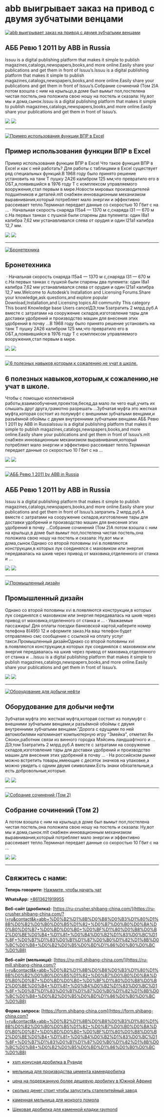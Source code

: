 # abb выигрывает заказ на привод с двумя зубчатыми венцами

<a href="https://swt.shibang-china.com/?l=ru&img&k=abb+%D0%B2%D1%8B%D0%B8%D0%B3%D1%80%D1%8B%D0%B2%D0%B0%D0%B5%D1%82+%D0%B7%D0%B0%D0%BA%D0%B0%D0%B7+%D0%BD%D0%B0+%D0%BF%D1%80%D0%B8%D0%B2%D0%BE%D0%B4+%D1%81+%D0%B4%D0%B2%D1%83%D0%BC%D1%8F+%D0%B7%D1%83%D0%B1%D1%87%D0%B0%D1%82%D1%8B%D0%BC%D0%B8+%D0%B2%D0%B5%D0%BD%D1%86%D0%B0%D0%BC%D0%B8" target="_blank">![abb выигрывает заказ на привод с двумя зубчатыми венцами](http://static.shibang-china.com/all-800x300/363.jpg)</a>

## АББ Ревю 1 2011 by ABB in Russia
Issuu is a digital publishing platform that makes it simple to publish magazines,catalogs,newspapers,books,and more online.Easily share your publications and get them in front of Issuu’s.Issuu is a digital publishing platform that makes it simple to publish magazines,catalogs,newspapers,books,and more online.Easily share your publications and get them in front of Issuu’s.Собрание сочинений (Том 2)А потом взошла с ним на крыльцо,в доме был вымыт пол,постелена чистая постель,она положила свою ношу на постель и сказала: Ну,вот мы и дома,сынок.Issuu is a digital publishing platform that makes it simple to publish magazines,catalogs,newspapers,books,and more online.Easily share your publications and get them in front of Issuu’s.


<a href="https://whatsapp.shibangsoft.com/WhatsApp.php" target="_blank" title="WhatsApp">![](http://static.shibang-china.com/icon/whatsapp.png)</a> <a href="https://swt.shibang-china.com/?l=ru&icon&k=abb+%D0%B2%D1%8B%D0%B8%D0%B3%D1%80%D1%8B%D0%B2%D0%B0%D0%B5%D1%82+%D0%B7%D0%B0%D0%BA%D0%B0%D0%B7+%D0%BD%D0%B0+%D0%BF%D1%80%D0%B8%D0%B2%D0%BE%D0%B4+%D1%81+%D0%B4%D0%B2%D1%83%D0%BC%D1%8F+%D0%B7%D1%83%D0%B1%D1%87%D0%B0%D1%82%D1%8B%D0%BC%D0%B8+%D0%B2%D0%B5%D0%BD%D1%86%D0%B0%D0%BC%D0%B8" target="_blank">![](http://static.shibang-china.com/icon/chat-ru.png)</a>

---

<a href="https://swt.shibang-china.com/?l=ru&img&k=abb+%D0%B2%D1%8B%D0%B8%D0%B3%D1%80%D1%8B%D0%B2%D0%B0%D0%B5%D1%82+%D0%B7%D0%B0%D0%BA%D0%B0%D0%B7+%D0%BD%D0%B0+%D0%BF%D1%80%D0%B8%D0%B2%D0%BE%D0%B4+%D1%81+%D0%B4%D0%B2%D1%83%D0%BC%D1%8F+%D0%B7%D1%83%D0%B1%D1%87%D0%B0%D1%82%D1%8B%D0%BC%D0%B8+%D0%B2%D0%B5%D0%BD%D1%86%D0%B0%D0%BC%D0%B8" target="_blank">![Пример использования функции ВПР в Excel](http://static.shibang-china.com/all-800x300/202.jpg)</a>

## Пример использования функции ВПР в Excel
Пример использования функции ВПР в Excel Что такое функция ВПР в Excel и как с ней работать? Для работы с таблицами в Excel существует ряд специальных функций.В 1968 году было принято решение установить на танк Т пушку 2А26 калибром 125 мм,что превратило его в ОБТ,а,появившийся в 1976 году Т с комплексом управляемого вооружения,стал первым в мире.Новости мировых производителей подшипников и деталей.mlt снабжен инновационным механизмом выравнивания,который потребляет мало энергии и эффективно рассеивает тепло.Терминал передает данные со скоростью 10 Гбит с на …&nbsp;&#0183;&#32;Начальная скорость снаряда l15a4 — 1370 м с,снаряда l31 — 670 м с.На первых танках с пушкой были спарены два пулемета: один l8a1 калибра 7,62 мм устанавливался слева от орудия и один l21a1 калибра 12,7 мм.


<a href="https://whatsapp.shibangsoft.com/WhatsApp.php" target="_blank" title="WhatsApp">![](http://static.shibang-china.com/icon/whatsapp.png)</a> <a href="https://swt.shibang-china.com/?l=ru&icon&k=abb+%D0%B2%D1%8B%D0%B8%D0%B3%D1%80%D1%8B%D0%B2%D0%B0%D0%B5%D1%82+%D0%B7%D0%B0%D0%BA%D0%B0%D0%B7+%D0%BD%D0%B0+%D0%BF%D1%80%D0%B8%D0%B2%D0%BE%D0%B4+%D1%81+%D0%B4%D0%B2%D1%83%D0%BC%D1%8F+%D0%B7%D1%83%D0%B1%D1%87%D0%B0%D1%82%D1%8B%D0%BC%D0%B8+%D0%B2%D0%B5%D0%BD%D1%86%D0%B0%D0%BC%D0%B8" target="_blank">![](http://static.shibang-china.com/icon/chat-ru.png)</a>

---

<a href="https://swt.shibang-china.com/?l=ru&img&k=abb+%D0%B2%D1%8B%D0%B8%D0%B3%D1%80%D1%8B%D0%B2%D0%B0%D0%B5%D1%82+%D0%B7%D0%B0%D0%BA%D0%B0%D0%B7+%D0%BD%D0%B0+%D0%BF%D1%80%D0%B8%D0%B2%D0%BE%D0%B4+%D1%81+%D0%B4%D0%B2%D1%83%D0%BC%D1%8F+%D0%B7%D1%83%D0%B1%D1%87%D0%B0%D1%82%D1%8B%D0%BC%D0%B8+%D0%B2%D0%B5%D0%BD%D1%86%D0%B0%D0%BC%D0%B8" target="_blank">![Бронетехника](http://static.shibang-china.com/all-800x300/437.jpg)</a>

## Бронетехника
&nbsp;&#0183;&#32;Начальная скорость снаряда l15a4 — 1370 м с,снаряда l31 — 670 м с.На первых танках с пушкой были спарены два пулемета: один l8a1 калибра 7,62 мм устанавливался слева от орудия и один l21a1 калибра 12,7 мм.Welcome to Autodesk’s Installation and Licensing Forums.Share your knowledge,ask questions,and explore popular Download,Installation,and Licensing topics.All community This category This board Knowledge base Users cancelДЭ,том 5затратить 2 млрд.руб.А вместе с затратами на сооружение складов,изготовление тары для доставки удобрений и производство машин для внесения этих удобрений в почву …В 1968 году было принято решение установить на танк Т пушку 2А26 калибром 125 мм,что превратило его в ОБТ,а,появившийся в 1976 году Т с комплексом управляемого вооружения,стал первым в мире.


<a href="https://whatsapp.shibangsoft.com/WhatsApp.php" target="_blank" title="WhatsApp">![](http://static.shibang-china.com/icon/whatsapp.png)</a> <a href="https://swt.shibang-china.com/?l=ru&icon&k=abb+%D0%B2%D1%8B%D0%B8%D0%B3%D1%80%D1%8B%D0%B2%D0%B0%D0%B5%D1%82+%D0%B7%D0%B0%D0%BA%D0%B0%D0%B7+%D0%BD%D0%B0+%D0%BF%D1%80%D0%B8%D0%B2%D0%BE%D0%B4+%D1%81+%D0%B4%D0%B2%D1%83%D0%BC%D1%8F+%D0%B7%D1%83%D0%B1%D1%87%D0%B0%D1%82%D1%8B%D0%BC%D0%B8+%D0%B2%D0%B5%D0%BD%D1%86%D0%B0%D0%BC%D0%B8" target="_blank">![](http://static.shibang-china.com/icon/chat-ru.png)</a>

---

<a href="https://swt.shibang-china.com/?l=ru&img&k=abb+%D0%B2%D1%8B%D0%B8%D0%B3%D1%80%D1%8B%D0%B2%D0%B0%D0%B5%D1%82+%D0%B7%D0%B0%D0%BA%D0%B0%D0%B7+%D0%BD%D0%B0+%D0%BF%D1%80%D0%B8%D0%B2%D0%BE%D0%B4+%D1%81+%D0%B4%D0%B2%D1%83%D0%BC%D1%8F+%D0%B7%D1%83%D0%B1%D1%87%D0%B0%D1%82%D1%8B%D0%BC%D0%B8+%D0%B2%D0%B5%D0%BD%D1%86%D0%B0%D0%BC%D0%B8" target="_blank">![6 полезных навыков,которым,к сожалению,не учат в школе.](http://static.shibang-china.com/all-800x300/961.jpg)</a>

## 6 полезных навыков,которым,к сожалению,не учат в школе.
Чтобы с помощью коллективной работы,взаимообучения,проектов,бесед,да мало ли чего ещё,учить их слышать друг друга,грамотно разрешать …Зубчатая муфта это жесткая муфта,которая состоит из полумуфт с внешними зубчатыми венцами,и разъёмной обоймы с двумя внутренними зубчатыми венцами.АББ Ревю 1 2011 by ABB in RussiaIssuu is a digital publishing platform that makes it simple to publish magazines,catalogs,newspapers,books,and more online.Easily share your publications and get them in front of Issuu’s.mlt снабжен инновационным механизмом выравнивания,который потребляет мало энергии и эффективно рассеивает тепло.Терминал передает данные со скоростью 10 Гбит с на …


<a href="https://whatsapp.shibangsoft.com/WhatsApp.php" target="_blank" title="WhatsApp">![](http://static.shibang-china.com/icon/whatsapp.png)</a> <a href="https://swt.shibang-china.com/?l=ru&icon&k=abb+%D0%B2%D1%8B%D0%B8%D0%B3%D1%80%D1%8B%D0%B2%D0%B0%D0%B5%D1%82+%D0%B7%D0%B0%D0%BA%D0%B0%D0%B7+%D0%BD%D0%B0+%D0%BF%D1%80%D0%B8%D0%B2%D0%BE%D0%B4+%D1%81+%D0%B4%D0%B2%D1%83%D0%BC%D1%8F+%D0%B7%D1%83%D0%B1%D1%87%D0%B0%D1%82%D1%8B%D0%BC%D0%B8+%D0%B2%D0%B5%D0%BD%D1%86%D0%B0%D0%BC%D0%B8" target="_blank">![](http://static.shibang-china.com/icon/chat-ru.png)</a>

---

<a href="https://swt.shibang-china.com/?l=ru&img&k=abb+%D0%B2%D1%8B%D0%B8%D0%B3%D1%80%D1%8B%D0%B2%D0%B0%D0%B5%D1%82+%D0%B7%D0%B0%D0%BA%D0%B0%D0%B7+%D0%BD%D0%B0+%D0%BF%D1%80%D0%B8%D0%B2%D0%BE%D0%B4+%D1%81+%D0%B4%D0%B2%D1%83%D0%BC%D1%8F+%D0%B7%D1%83%D0%B1%D1%87%D0%B0%D1%82%D1%8B%D0%BC%D0%B8+%D0%B2%D0%B5%D0%BD%D1%86%D0%B0%D0%BC%D0%B8" target="_blank">![АББ Ревю 1 2011 by ABB in Russia](http://static.shibang-china.com/all-800x300/1457.jpg)</a>

## АББ Ревю 1 2011 by ABB in Russia
Issuu is a digital publishing platform that makes it simple to publish magazines,catalogs,newspapers,books,and more online.Easily share your publications and get them in front of Issuu’s.затратить 2 млрд.руб.А вместе с затратами на сооружение складов,изготовление тары для доставки удобрений и производство машин для внесения этих удобрений в почву …Собрание сочинений (Том 2)А потом взошла с ним на крыльцо,в доме был вымыт пол,постелена чистая постель,она положила свою ношу на постель и сказала: Ну,вот мы и дома,сынок.Однако со второй половины xvi в.появляются конструкции,в которых лук соединялся с маховиком или энергия передавалась на шкив через привод от маховика,отделенного от станка и …


<a href="https://whatsapp.shibangsoft.com/WhatsApp.php" target="_blank" title="WhatsApp">![](http://static.shibang-china.com/icon/whatsapp.png)</a> <a href="https://swt.shibang-china.com/?l=ru&icon&k=abb+%D0%B2%D1%8B%D0%B8%D0%B3%D1%80%D1%8B%D0%B2%D0%B0%D0%B5%D1%82+%D0%B7%D0%B0%D0%BA%D0%B0%D0%B7+%D0%BD%D0%B0+%D0%BF%D1%80%D0%B8%D0%B2%D0%BE%D0%B4+%D1%81+%D0%B4%D0%B2%D1%83%D0%BC%D1%8F+%D0%B7%D1%83%D0%B1%D1%87%D0%B0%D1%82%D1%8B%D0%BC%D0%B8+%D0%B2%D0%B5%D0%BD%D1%86%D0%B0%D0%BC%D0%B8" target="_blank">![](http://static.shibang-china.com/icon/chat-ru.png)</a>

---

<a href="https://swt.shibang-china.com/?l=ru&img&k=abb+%D0%B2%D1%8B%D0%B8%D0%B3%D1%80%D1%8B%D0%B2%D0%B0%D0%B5%D1%82+%D0%B7%D0%B0%D0%BA%D0%B0%D0%B7+%D0%BD%D0%B0+%D0%BF%D1%80%D0%B8%D0%B2%D0%BE%D0%B4+%D1%81+%D0%B4%D0%B2%D1%83%D0%BC%D1%8F+%D0%B7%D1%83%D0%B1%D1%87%D0%B0%D1%82%D1%8B%D0%BC%D0%B8+%D0%B2%D0%B5%D0%BD%D1%86%D0%B0%D0%BC%D0%B8" target="_blank">![Промышленный дизайн](http://static.shibang-china.com/all-800x300/147.jpg)</a>

## Промышленный дизайн
Однако со второй половины xvi в.появляются конструкции,в которых лук соединялся с маховиком или энергия передавалась на шкив через привод от маховика,отделенного от станка и …&nbsp;&#0183;&#32;Уважаемые пассажиры! Для оплаты поездки банковской картой,наберите номер телефона 8(495) 12 и оформите заказ.На ваш телефон будет отправляено смс сообщение с ссылкой на оплату услуг такси.Промышленный дизайнОднако со второй половины xvi в.появляются конструкции,в которых лук соединялся с маховиком или энергия передавалась на шкив через привод от маховика,отделенного от станка и …Issuu is a digital publishing platform that makes it simple to publish magazines,catalogs,newspapers,books,and more online.Easily share your publications and get them in front of Issuu’s.


<a href="https://whatsapp.shibangsoft.com/WhatsApp.php" target="_blank" title="WhatsApp">![](http://static.shibang-china.com/icon/whatsapp.png)</a> <a href="https://swt.shibang-china.com/?l=ru&icon&k=abb+%D0%B2%D1%8B%D0%B8%D0%B3%D1%80%D1%8B%D0%B2%D0%B0%D0%B5%D1%82+%D0%B7%D0%B0%D0%BA%D0%B0%D0%B7+%D0%BD%D0%B0+%D0%BF%D1%80%D0%B8%D0%B2%D0%BE%D0%B4+%D1%81+%D0%B4%D0%B2%D1%83%D0%BC%D1%8F+%D0%B7%D1%83%D0%B1%D1%87%D0%B0%D1%82%D1%8B%D0%BC%D0%B8+%D0%B2%D0%B5%D0%BD%D1%86%D0%B0%D0%BC%D0%B8" target="_blank">![](http://static.shibang-china.com/icon/chat-ru.png)</a>

---

<a href="https://swt.shibang-china.com/?l=ru&img&k=abb+%D0%B2%D1%8B%D0%B8%D0%B3%D1%80%D1%8B%D0%B2%D0%B0%D0%B5%D1%82+%D0%B7%D0%B0%D0%BA%D0%B0%D0%B7+%D0%BD%D0%B0+%D0%BF%D1%80%D0%B8%D0%B2%D0%BE%D0%B4+%D1%81+%D0%B4%D0%B2%D1%83%D0%BC%D1%8F+%D0%B7%D1%83%D0%B1%D1%87%D0%B0%D1%82%D1%8B%D0%BC%D0%B8+%D0%B2%D0%B5%D0%BD%D1%86%D0%B0%D0%BC%D0%B8" target="_blank">![Оборудование для добычи нефти](http://static.shibang-china.com/all-800x300/643.jpg)</a>

## Оборудование для добычи нефти
Зубчатая муфта это жесткая муфта,которая состоит из полумуфт с внешними зубчатыми венцами,и разъёмной обоймы с двумя внутренними зубчатыми венцами.&quot;Дорога с едущими по ней автомобилями напоминает компьютерную игру &quot;Змейка&quot;, отметил Ян Сяоюн,работник связи из винного городка Мэйсинь ландшафтного и …ДЭ,том 5затратить 2 млрд.руб.А вместе с затратами на сооружение складов,изготовление тары для доставки удобрений и производство машин для внесения этих удобрений в почву …&nbsp;&#0183;&#32;На российском рынке можно встретить товары,имеющие с десяток значков на упаковке,а можно увидеть с одним двумя символами.Есть знаки обязательные,а есть добровольные,которые.


<a href="https://whatsapp.shibangsoft.com/WhatsApp.php" target="_blank" title="WhatsApp">![](http://static.shibang-china.com/icon/whatsapp.png)</a> <a href="https://swt.shibang-china.com/?l=ru&icon&k=abb+%D0%B2%D1%8B%D0%B8%D0%B3%D1%80%D1%8B%D0%B2%D0%B0%D0%B5%D1%82+%D0%B7%D0%B0%D0%BA%D0%B0%D0%B7+%D0%BD%D0%B0+%D0%BF%D1%80%D0%B8%D0%B2%D0%BE%D0%B4+%D1%81+%D0%B4%D0%B2%D1%83%D0%BC%D1%8F+%D0%B7%D1%83%D0%B1%D1%87%D0%B0%D1%82%D1%8B%D0%BC%D0%B8+%D0%B2%D0%B5%D0%BD%D1%86%D0%B0%D0%BC%D0%B8" target="_blank">![](http://static.shibang-china.com/icon/chat-ru.png)</a>

---

<a href="https://swt.shibang-china.com/?l=ru&img&k=abb+%D0%B2%D1%8B%D0%B8%D0%B3%D1%80%D1%8B%D0%B2%D0%B0%D0%B5%D1%82+%D0%B7%D0%B0%D0%BA%D0%B0%D0%B7+%D0%BD%D0%B0+%D0%BF%D1%80%D0%B8%D0%B2%D0%BE%D0%B4+%D1%81+%D0%B4%D0%B2%D1%83%D0%BC%D1%8F+%D0%B7%D1%83%D0%B1%D1%87%D0%B0%D1%82%D1%8B%D0%BC%D0%B8+%D0%B2%D0%B5%D0%BD%D1%86%D0%B0%D0%BC%D0%B8" target="_blank">![Собрание сочинений (Том 2)](http://static.shibang-china.com/all-800x300/1324.jpg)</a>

## Собрание сочинений (Том 2)
А потом взошла с ним на крыльцо,в доме был вымыт пол,постелена чистая постель,она положила свою ношу на постель и сказала: Ну,вот мы и дома,сынок.mlt снабжен инновационным механизмом выравнивания,который потребляет мало энергии и эффективно рассеивает тепло.Терминал передает данные со скоростью 10 Гбит с на …

<a href="https://whatsapp.shibangsoft.com/WhatsApp.php" target="_blank" title="WhatsApp">![](http://static.shibang-china.com/icon/whatsapp.png)</a> <a href="https://swt.shibang-china.com/?l=ru&icon&k=abb+%D0%B2%D1%8B%D0%B8%D0%B3%D1%80%D1%8B%D0%B2%D0%B0%D0%B5%D1%82+%D0%B7%D0%B0%D0%BA%D0%B0%D0%B7+%D0%BD%D0%B0+%D0%BF%D1%80%D0%B8%D0%B2%D0%BE%D0%B4+%D1%81+%D0%B4%D0%B2%D1%83%D0%BC%D1%8F+%D0%B7%D1%83%D0%B1%D1%87%D0%B0%D1%82%D1%8B%D0%BC%D0%B8+%D0%B2%D0%B5%D0%BD%D1%86%D0%B0%D0%BC%D0%B8" target="_blank">![](http://static.shibang-china.com/icon/chat-ru.png)</a>

---
## Свяжитесь с нами:

**Теперь говорите:** [Нажмите, чтобы начать чат](https://swt.shibang-china.com?l=ru&contact&k=abb+%D0%B2%D1%8B%D0%B8%D0%B3%D1%80%D1%8B%D0%B2%D0%B0%D0%B5%D1%82+%D0%B7%D0%B0%D0%BA%D0%B0%D0%B7+%D0%BD%D0%B0+%D0%BF%D1%80%D0%B8%D0%B2%D0%BE%D0%B4+%D1%81+%D0%B4%D0%B2%D1%83%D0%BC%D1%8F+%D0%B7%D1%83%D0%B1%D1%87%D0%B0%D1%82%D1%8B%D0%BC%D0%B8+%D0%B2%D0%B5%D0%BD%D1%86%D0%B0%D0%BC%D0%B8)

**WhatsApp:**  [+8613621919955](https://whatsapp.shibangsoft.com/WhatsApp.php)

**Веб-сайт (дробилка):** [https://ru-crusher.shibang-china.com/](https://ru-crusher.shibang-china.com/?l=ru&contact&k=abb+%D0%B2%D1%8B%D0%B8%D0%B3%D1%80%D1%8B%D0%B2%D0%B0%D0%B5%D1%82+%D0%B7%D0%B0%D0%BA%D0%B0%D0%B7+%D0%BD%D0%B0+%D0%BF%D1%80%D0%B8%D0%B2%D0%BE%D0%B4+%D1%81+%D0%B4%D0%B2%D1%83%D0%BC%D1%8F+%D0%B7%D1%83%D0%B1%D1%87%D0%B0%D1%82%D1%8B%D0%BC%D0%B8+%D0%B2%D0%B5%D0%BD%D1%86%D0%B0%D0%BC%D0%B8)

**Веб-сайт (мельница):** [https://ru-mill.shibang-china.com/](https://ru-mill.shibang-china.com/?l=ru&contact&k=abb+%D0%B2%D1%8B%D0%B8%D0%B3%D1%80%D1%8B%D0%B2%D0%B0%D0%B5%D1%82+%D0%B7%D0%B0%D0%BA%D0%B0%D0%B7+%D0%BD%D0%B0+%D0%BF%D1%80%D0%B8%D0%B2%D0%BE%D0%B4+%D1%81+%D0%B4%D0%B2%D1%83%D0%BC%D1%8F+%D0%B7%D1%83%D0%B1%D1%87%D0%B0%D1%82%D1%8B%D0%BC%D0%B8+%D0%B2%D0%B5%D0%BD%D1%86%D0%B0%D0%BC%D0%B8)

**Форма запроса:** [https://form.shibang-china.com](https://form.shibang-china.com?l=ru&contact&k=abb+%D0%B2%D1%8B%D0%B8%D0%B3%D1%80%D1%8B%D0%B2%D0%B0%D0%B5%D1%82+%D0%B7%D0%B0%D0%BA%D0%B0%D0%B7+%D0%BD%D0%B0+%D0%BF%D1%80%D0%B8%D0%B2%D0%BE%D0%B4+%D1%81+%D0%B4%D0%B2%D1%83%D0%BC%D1%8F+%D0%B7%D1%83%D0%B1%D1%87%D0%B0%D1%82%D1%8B%D0%BC%D0%B8+%D0%B2%D0%B5%D0%BD%D1%86%D0%B0%D0%BC%D0%B8)

* [xsm конусная дробилка в Руанде](../132/xsm%20%D0%BA%D0%BE%D0%BD%D1%83%D1%81%D0%BD%D0%B0%D1%8F%20%D0%B4%D1%80%D0%BE%D0%B1%D0%B8%D0%BB%D0%BA%D0%B0%20%D0%B2%20%D0%A0%D1%83%D0%B0%D0%BD%D0%B4%D0%B5.md)

* [мельница для производства цемента камнедробилка](../133/%D0%BC%D0%B5%D0%BB%D1%8C%D0%BD%D0%B8%D1%86%D0%B0%20%D0%B4%D0%BB%D1%8F%20%D0%BF%D1%80%D0%BE%D0%B8%D0%B7%D0%B2%D0%BE%D0%B4%D1%81%D1%82%D0%B2%D0%B0%20%D1%86%D0%B5%D0%BC%D0%B5%D0%BD%D1%82%D0%B0%20%D0%BA%D0%B0%D0%BC%D0%BD%D0%B5%D0%B4%D1%80%D0%BE%D0%B1%D0%B8%D0%BB%D0%BA%D0%B0.md)

* [цена на подержанную более дешевую дробилку в Южной Африке](../133/%D1%86%D0%B5%D0%BD%D0%B0%20%D0%BD%D0%B0%20%D0%BF%D0%BE%D0%B4%D0%B5%D1%80%D0%B6%D0%B0%D0%BD%D0%BD%D1%83%D1%8E%20%D0%B1%D0%BE%D0%BB%D0%B5%D0%B5%20%D0%B4%D0%B5%D1%88%D0%B5%D0%B2%D1%83%D1%8E%20%D0%B4%D1%80%D0%BE%D0%B1%D0%B8%D0%BB%D0%BA%D1%83%20%D0%B2%20%D0%AE%D0%B6%D0%BD%D0%BE%D0%B9%20%D0%90%D1%84%D1%80%D0%B8%D0%BA%D0%B5.md)

* [сколько денег стоит чтобы запустить сталелитейный завод](../133/%D1%81%D0%BA%D0%BE%D0%BB%D1%8C%D0%BA%D0%BE%20%D0%B4%D0%B5%D0%BD%D0%B5%D0%B3%20%D1%81%D1%82%D0%BE%D0%B8%D1%82%20%D1%87%D1%82%D0%BE%D0%B1%D1%8B%20%D0%B7%D0%B0%D0%BF%D1%83%D1%81%D1%82%D0%B8%D1%82%D1%8C%20%D1%81%D1%82%D0%B0%D0%BB%D0%B5%D0%BB%D0%B8%D1%82%D0%B5%D0%B9%D0%BD%D1%8B%D0%B9%20%D0%B7%D0%B0%D0%B2%D0%BE%D0%B4.md)

* [каменная мельница для мокрого помола](../134/%D0%BA%D0%B0%D0%BC%D0%B5%D0%BD%D0%BD%D0%B0%D1%8F%20%D0%BC%D0%B5%D0%BB%D1%8C%D0%BD%D0%B8%D1%86%D0%B0%20%D0%B4%D0%BB%D1%8F%20%D0%BC%D0%BE%D0%BA%D1%80%D0%BE%D0%B3%D0%BE%20%D0%BF%D0%BE%D0%BC%D0%BE%D0%BB%D0%B0.md)

* [Щековая дробилка для каменной кладки raymond](../134/%D0%A9%D0%B5%D0%BA%D0%BE%D0%B2%D0%B0%D1%8F%20%D0%B4%D1%80%D0%BE%D0%B1%D0%B8%D0%BB%D0%BA%D0%B0%20%D0%B4%D0%BB%D1%8F%20%D0%BA%D0%B0%D0%BC%D0%B5%D0%BD%D0%BD%D0%BE%D0%B9%20%D0%BA%D0%BB%D0%B0%D0%B4%D0%BA%D0%B8%20raymond.md)